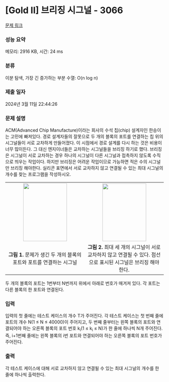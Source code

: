 # [Gold II] 브리징 시그널 - 3066 

[문제 링크](https://www.acmicpc.net/problem/3066) 

### 성능 요약

메모리: 2916 KB, 시간: 24 ms

### 분류

이분 탐색, 가장 긴 증가하는 부분 수열: O(n log n)

### 제출 일자

2024년 3월 11일 22:44:26

### 문제 설명

<p>
	ACM(Advanced Chip Manufacture)이라는 회사의 수석 칩(chip) 설계자인 한승이는 고민에 빠져있다. 경로 설계자들의 잘못으로 두 개의 블록의 포트를 연결하는 칩 위의 시그널들이 서로 교차하게 만들어졌다. 이 시점에서 경로 설계를 다시 하는 것은 비용이 너무 많이든다. 그 대신 엔지이너들은 교차하는 시그널들을 브리징 하기로 했다. 브리징은 시그널이 서로 교차하는 경우 하나의 시그널이 다른 시그널과 접촉하지 않도록 수직으로 띄우는 작업이다. 하지만 브리징은 어려운 작업이므로 가능하면 적은 수의 시그널만 브리징 해야한다. 실리콘 표면에서 서로 교차하지 않고 연결될 수 있는 최대 시그널의 개수를 찾는 프로그램을 작성하시오.</p>
<p>
	 </p>
<table class="table table-bordered">
	<tbody>
		<tr>
			<td style="width:50%;text-align:center">
				<img alt="" src="https://www.acmicpc.net/upload/images/chip1.png" style="width: 139px; height: 184px;"></td>
			<td style="width:50%;text-align:center">
				<img alt="" src="https://www.acmicpc.net/upload/images/chip2.png" style="width: 139px; height: 183px;"></td>
		</tr>
		<tr>
			<td style="text-align:center">
				<strong>그림 1.</strong> 문제가 생긴 두 개의 블록의 포트와 포트를 연결하는 시그널</td>
			<td style="text-align:center">
				<strong>그림 2.</strong> 최대 세 개의 시그널이 서로 교차하지 않고 연결될 수 있다. 점선으로 표시된 시그널은 브리징 해야한다.</td>
		</tr>
	</tbody>
</table>
<p>
	 </p>
<p>
	두 개의 블록의 포트는 1번부터 N번까지 위에서 아래로 번호가 매겨져 있다. 각 포트는 다른 블록의 한 포트와 연결된다.</p>

### 입력 

 <p>
	입력의 첫 줄에는 테스트 케이스의 개수 T가 주어진다. 각 테스트 케이스는 첫 번째 줄에 포트의 개수 N(1 ≤ N ≤ 40000)이 주어지고, 두 번째 줄부터는 왼쪽 블록의 포트와 연결되어야 하는 오른쪽 블록의 포트 번호 k<sub>i</sub>(1 ≤ k<sub>i</sub> ≤ N)가 한 줄에 하나씩 N개 주어진다. 즉, i+1번째 줄에는 왼쪽 블록의 i번 포트와 연결되어야 하는 오른쪽 블록의 포트 번호가 주어진다.</p>

### 출력 

 <p>
	각 테스트 케이스에 대해 서로 교차하지 않고 연결될 수 있는 최대 시그널의 개수를 한 줄에 하나씩 출력한다.</p>

